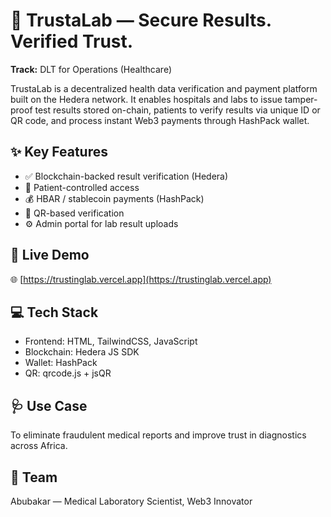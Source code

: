 # 🧪 TrustaLab — Secure Results. Verified Trust.

**Track:** DLT for Operations (Healthcare)

TrustaLab is a decentralized health data verification and payment platform built on the Hedera network. It enables hospitals and labs to issue tamper-proof test results stored on-chain, patients to verify results via unique ID or QR code, and process instant Web3 payments through HashPack wallet.

## ✨ Key Features
- ✅ Blockchain-backed result verification (Hedera)
- 🔐 Patient-controlled access
- 💰 HBAR / stablecoin payments (HashPack)
- 📲 QR-based verification
- ⚙️ Admin portal for lab result uploads

## 🚀 Live Demo
🌐 [https://trustinglab.vercel.app](https://trustinglab.vercel.app)

## 💻 Tech Stack
- Frontend: HTML, TailwindCSS, JavaScript
- Blockchain: Hedera JS SDK
- Wallet: HashPack
- QR: qrcode.js + jsQR

## 🩺 Use Case
To eliminate fraudulent medical reports and improve trust in diagnostics across Africa.

## 👤 Team
Abubakar — Medical Laboratory Scientist, Web3 Innovator
